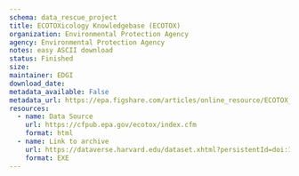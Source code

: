 ```yaml
---
schema: data_rescue_project 
title: ECOTOXicology Knowledgebase (ECOTOX)
organization: Environmental Protection Agency
agency: Environmental Protection Agency
notes: easy ASCII download
status: Finished
size: 
maintainer: EDGI
download_date: 
metadata_available: False
metadata_url: https://epa.figshare.com/articles/online_resource/ECOTOX_5_6_User_Guide/26764645?file=48991039
resources:
  - name: Data Source
    url: https://cfpub.epa.gov/ecotox/index.cfm
    format: html
  - name: Link to archive
    url: https://dataverse.harvard.edu/dataset.xhtml?persistentId=doi:10.7910/DVN/LTVQUK
    format: EXE
---
```

